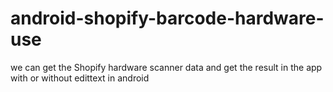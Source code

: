 # android-shopify-barcode-hardware-use
we can get the Shopify hardware scanner data and get the result in the app with or without edittext in android
